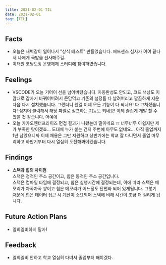 ```yaml
---
title: 2021-02-01 TIL
date: 2021-02-01
tag: [TIL]
---
```


## Facts

- 오늘은 새벽같이 일어나서 "상식 테스트" 만들었습니다. 에드센스 심사가 어여 끝나서 나에게 국밥을 선사해주길.
- 이태원 코딩도장 운영체제 스터디에 참여하였습니다.

## Feelings

- VSCODE가 오늘 기어이 선을 넘어버렸습니다. 자동완성도 안되고, 코드 색상도 지맘대로 갑자기 바뀌어버려서 큰맘먹고 기존의 설정들 다 날려버리고 깔끔하게 지운 다음 다시 설치했습니다. 그랬더니 웬걸 이제 모든 기능이 다 되네요! 다 고쳐졌습니다! 심지어 클릭해서 해당 파일로 점프하는 기능도 되네요! 이제 즐겁게 개발 할 수 있을 것 같습니다. 어예에
- 오늘 카카오엔터프라이즈 면접 결과가 나왔는데 떨이네요 ㅠ 너무너무 아쉽지만 제가 부족한 탓이겠죠... 도대체 누가 붙는 건지 주변에 아무도 없네요... 아직 졸업까지 1년 남았으니까 이제 채용은 그만 지원하고 상반기에는 학교 잘 다니면서 졸업 마무리하고 하반기부터 다시 열심히 도전해봐야겠습니다.

## Findings

- **스택과 힙의 차이점**  
  스택은 정적인 주소 공간이고, 힙은 동적인 주소 공간입니다.  
  스택은 컴파일 타임에 결정되고, 힙은 실행시간에 결정되는데, 이에 따라 스택은 메모리가 차곡차곡 쌓이고 힙은 메모리가 어느정도 단편화 되어 있게됩니다. 그렇기 때문에 힙은 데이터 접근 시 계산이 소요되어 스택에 비해 시간이 조금 더 걸리게 됩니다.

## Future Action Plans

- 일희일비하지 말자!

## Feedback

- 일희일비 안하고 학교 열심히 다녀서 졸업부터 해야겠다.
